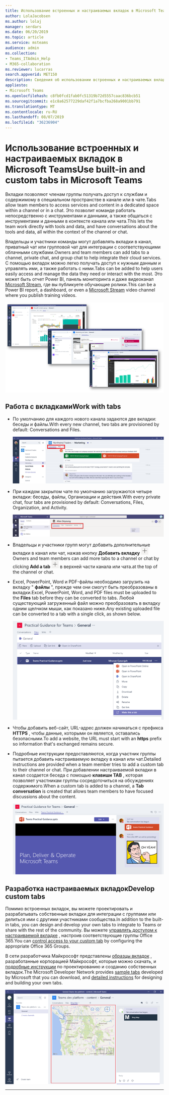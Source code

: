 ```yaml
---
title: Использование встроенных и настраиваемых вкладок в Microsoft Teams
author: LolaJacobsen
ms.author: lolaj
manager: serdars
ms.date: 06/20/2019
ms.topic: article
ms.service: msteams
audience: admin
ms.collection:
- Teams_ITAdmin_Help
- M365-collaboration
ms.reviewer: lucarras
search.appverid: MET150
description: Сведения об использовании встроенных и настраиваемых вкладок для таких компонентов, как беседы, файлы, карты и многое другое.
appliesto:
- Microsoft Teams
ms.openlocfilehash: c8fb0fcd1fab0fc51319b72d5557caac836bcb51
ms.sourcegitcommit: e1c8a62577229daf42f1a7bcfba268a9001bb791
ms.translationtype: MT
ms.contentlocale: ru-RU
ms.lasthandoff: 08/07/2019
ms.locfileid: "36236904"
---
```

<a name="use-built-in-and-custom-tabs-in-microsoft-teams"></a><span data-ttu-id="4509f-103">Использование встроенных и настраиваемых вкладок в Microsoft Teams</span><span class="sxs-lookup"><span data-stu-id="4509f-103">Use built-in and custom tabs in Microsoft Teams</span></span>
==================================================

<span data-ttu-id="4509f-104">Вкладки позволяют членам группы получать доступ к службам и содержимому в специальном пространстве в канале или в чате.</span><span class="sxs-lookup"><span data-stu-id="4509f-104">Tabs allow team members to access services and content in a dedicated space within a channel or in a chat.</span></span> <span data-ttu-id="4509f-105">Это позволит команде работать непосредственно с инструментами и данными, а также общаться с инструментами и данными в контексте канала или чата.</span><span class="sxs-lookup"><span data-stu-id="4509f-105">This lets the team work directly with tools and data, and have conversations about the tools and data, all within the context of the channel or chat.</span></span>

<span data-ttu-id="4509f-106">Владельцы и участники команды могут добавлять вкладки в канал, приватный чат или групповой чат для интеграции с соответствующими облачными службами.</span><span class="sxs-lookup"><span data-stu-id="4509f-106">Owners and team members can add tabs to a channel, private chat, and group chat to help integrate their cloud services.</span></span> <span data-ttu-id="4509f-107">С помощью вкладок можно легко получать доступ к нужным данным и управлять ими, а также работать с ними.</span><span class="sxs-lookup"><span data-stu-id="4509f-107">Tabs can be added to help users easily access and manage the data they need or interact with the most.</span></span> <span data-ttu-id="4509f-108">Это может быть отчет Power BI, панель мониторинга и даже видеоканал [Microsoft Stream](https://go.microsoft.com/fwlink/?linkid=855785), где вы публикуете обучающие ролики.</span><span class="sxs-lookup"><span data-stu-id="4509f-108">This can be a Power BI report, a dashboard, or even a [Microsoft Stream](https://go.microsoft.com/fwlink/?linkid=855785) video channel where you publish training videos.</span></span>

![Три снимка экрана с различным содержимым на вкладках.](media/Use_built-in_and_custom_tabs_in_Microsoft_Teams_image4.png)

## <a name="work-with-tabs"></a><span data-ttu-id="4509f-110">Работа с вкладками</span><span class="sxs-lookup"><span data-stu-id="4509f-110">Work with tabs</span></span>

- <span data-ttu-id="4509f-111">По умолчанию для каждого нового канала задаются две вкладки: беседы и файлы.</span><span class="sxs-lookup"><span data-stu-id="4509f-111">With every new channel, two tabs are provisioned by default: Conversations and Files.</span></span>

    ![Снимок экрана с разделом беседы для маркетинговой команды.](media/Use_built-in_and_custom_tabs_in_Microsoft_Teams_image1.png)
- <span data-ttu-id="4509f-113">При каждом закрытом чате по умолчанию загружаются четыре вкладки: беседы, файлы, Организации и действия.</span><span class="sxs-lookup"><span data-stu-id="4509f-113">With every private chat, four tabs are provisioned by default: Conversations, Files, Organization, and Activity.</span></span>

    ![Снимок экрана: вкладки в чате.](media/Use_built-in_and_custom_tabs_add_tabs_to_a_chat.png)

- <span data-ttu-id="4509f-115">Владельцы и участники групп могут добавить дополнительные вкладки в канал или чат, нажав кнопку **Добавить вкладку** ![на снимок экрана с кнопкой "добавить вкладку", в котором отображается знак "+".](media/Use_built-in_and_custom_tabs_add_a_tab_button.png)</span><span class="sxs-lookup"><span data-stu-id="4509f-115">Owners and team members can add more tabs to a channel or chat by clicking **Add a tab** ![Screenshot of the Add a tab button, showing a + sign.](media/Use_built-in_and_custom_tabs_add_a_tab_button.png)</span></span> <span data-ttu-id="4509f-116">в верхней части канала или чата.</span><span class="sxs-lookup"><span data-stu-id="4509f-116">at the top of the channel or chat.</span></span>

- <span data-ttu-id="4509f-117">Excel, PowerPoint, Word и PDF-файлы необходимо загрузить на вкладку " **файлы** ", прежде чем они смогут быть преобразованы в вкладки.</span><span class="sxs-lookup"><span data-stu-id="4509f-117">Excel, PowerPoint, Word, and PDF files must be uploaded to the **Files** tab before they can be converted to tabs.</span></span> <span data-ttu-id="4509f-118">Любой существующий загруженный файл можно преобразовать в вкладку одним щелчком мыши, как показано ниже.</span><span class="sxs-lookup"><span data-stu-id="4509f-118">Any existing uploaded file can be converted to a tab with a single click, as shown below.</span></span>

    ![Снимок экрана с вкладкой "Файлы", где выбран файл PowerPoint.](media/Use_built-in_and_custom_tabs_in_Microsoft_Teams_image2.png)

- <span data-ttu-id="4509f-120">Чтобы добавить веб-сайт, URL-адрес должен начинаться с префикса **HTTPS** , чтобы данные, которыми он является, оставались безопасными.</span><span class="sxs-lookup"><span data-stu-id="4509f-120">To add a website, the URL must start with an **https** prefix so information that's exchanged remains secure.</span></span>

- <span data-ttu-id="4509f-121">Подробные инструкции предоставляются, когда участник группы пытается добавить настраиваемую вкладку в канал или чат.</span><span class="sxs-lookup"><span data-stu-id="4509f-121">Detailed instructions are provided when a team member tries to add a custom tab to their channel or chat.</span></span> <span data-ttu-id="4509f-122">При добавлении настраиваемой вкладки в канал создается беседа с помощью **клавиши TAB** , которая позволяет участникам группы сосредоточиться на обсуждениях содержимого.</span><span class="sxs-lookup"><span data-stu-id="4509f-122">When a custom tab is added to a channel, a **Tab conversation** is created that allows team members to have focused discussions about the content.</span></span>

    ![Снимок экрана: настраиваемая вкладка с диалоговым окном "разговор" справа](media/Use_built-in_and_custom_tabs_in_Microsoft_Teams_image3.png)

## <a name="develop-custom-tabs"></a><span data-ttu-id="4509f-124">Разработка настраиваемых вкладок</span><span class="sxs-lookup"><span data-stu-id="4509f-124">Develop custom tabs</span></span>

<span data-ttu-id="4509f-125">Помимо встроенных вкладок, вы можете проектировать и разрабатывать собственные вкладки для интеграции с группами или делиться ими с другими участниками сообщества.</span><span class="sxs-lookup"><span data-stu-id="4509f-125">In addition to the built-in tabs, you can design and develop your own tabs to integrate to Teams or share with the rest of the community.</span></span> <span data-ttu-id="4509f-126">Вы можете [управлять доступом к настраиваемой вкладке](https://docs.microsoft.com/en-us/microsoftteams/platform/get-started/design#streamline-access) , настроив соответствующие группы Office 365.</span><span class="sxs-lookup"><span data-stu-id="4509f-126">You can [control access to your custom tab](https://docs.microsoft.com/en-us/microsoftteams/platform/get-started/design#streamline-access) by configuring the appropriate Office 365 Groups.</span></span>

<span data-ttu-id="4509f-127">В сети разработчика Майкрософт представлены [образцы вкладок](https://go.microsoft.com/fwlink/?linkid=855787) , разработанные корпорацией Майкрософт, которые можно скачать, и [подробные инструкции](https://go.microsoft.com/fwlink/?linkid=855786) по проектированию и созданию собственных вкладок.</span><span class="sxs-lookup"><span data-stu-id="4509f-127">The Microsoft Developer Network provides [sample tabs](https://go.microsoft.com/fwlink/?linkid=855787) developed by Microsoft that you can download, and [detailed instructions](https://go.microsoft.com/fwlink/?linkid=855786) for designing and building your own tabs.</span></span>

![Снимок экрана с примером настраиваемой вкладки в Microsoft Teams.](media/Use_built-in_and_custom_tabs_in_Microsoft_Teams_image5.png)

---

